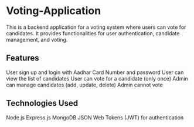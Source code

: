 # Voting-Application
This is a backend application for a voting system where users can vote for candidates. It provides functionalities for user authentication, candidate management, and voting.

## Features
User sign up and login with Aadhar Card Number and password
User can view the list of candidates
User can vote for a candidate (only once)
Admin can manage candidates (add, update, delete)
Admin cannot vote

## Technologies Used
Node.js
Express.js
MongoDB
JSON Web Tokens (JWT) for authentication
